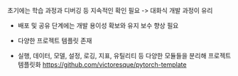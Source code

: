  초기에는 학습 과정과 디버깅 등 지속적인 확인 필요 -> 대화식 개발 과정이 유리
- 배포 및 공유 단계에는 개발 용이성 확보와 유지 보수 향상 필요

- 다양한 프로젝트 템플릿 존재
- 실행, 데이터, 모델, 설정, 로깅, 지표, 유틸리티 등 다양한 모듈들을 분리해 프로젝트 템플릿화
https://github.com/victoresque/pytorch-template